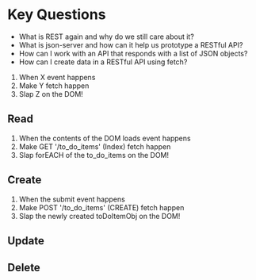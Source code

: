 # Key Questions
* What is REST again and why do we still care about it?
* What is json-server and how can it help us prototype a RESTful API?
* How can I work with an API that responds with a list of JSON objects?
* How can I create data in a RESTful API using fetch?

1. When X event happens
2. Make Y fetch happen
3. Slap Z on the DOM!


## Read

1. When the contents of the DOM loads event happens
2. Make GET '/to_do_items' (Index) fetch happen
3. Slap forEACH of the to_do_items on the DOM!

## Create

1. When the submit event happens
2. Make POST '/to_do_items' (CREATE) fetch happen
3. Slap the newly created toDoItemObj on the DOM!


## Update

## Delete














<!--  -->
